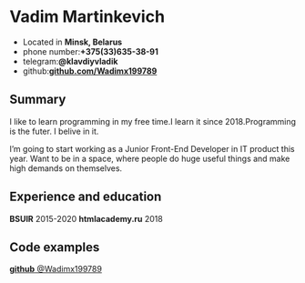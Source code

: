 # Vadim Martinkevich
* Located in **Minsk, Belarus**
* phone number:**+375(33)635-38-91**
* telegram:**@klavdiyvladik**
* github:**[github.com/Wadimx199789](https://github.com/Wadimx199789)**
## Summary 
I like to learn programming in my free time.I learn it since 2018.Programming is the futer. I belive in it.

I’m going to start working as a Junior Front-End Developer in IT product this year. Want to be in a space, where people do huge useful things and make high demands on themselves.

## Experience and education
**BSUIR**
2015-2020
**htmlacademy.ru**
2018
## Code examples
[**github** @Wadimx199789](https://github.com/Wadimx199789)